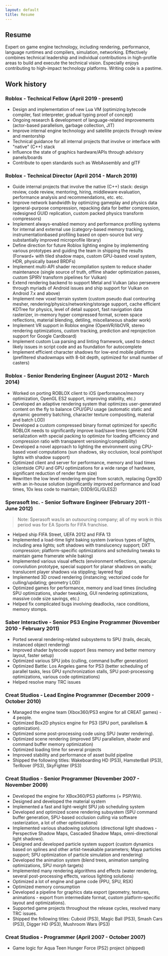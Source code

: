 ```yaml
---
layout: default
title: Resume
---
```


## Resume

Expert on game engine technology, including rendering, performance, language runtimes and compilers, simulation, networking. Effectively combines technical leadership and individual contributions in high-profile areas to build and execute the technical vision. Especially enjoys contributing to high-impact technology platforms. Writing code is a pastime.

## Work history

### Roblox - Technical Fellow (April 2019 - present)

- Design and implementation of new Lua VM (optimizing bytecode compiler, fast interpreter, gradual typing proof of concept)
- Ongoing research & development of language-related improvements (actor-based parallelism, garbage collection, JIT)
- Improve internal engine technology and satellite projects through review and mentorship
- Technical guidance for all internal projects that involve or interface with "native" (C++) stack
- Influence the state of graphics hardware/APIs through advisory panels/boards
- Contribute to open standards such as WebAssembly and glTF

### Roblox - Technical Director (April 2014 - March 2019)

- Guide internal projects that involve the native (C++) stack: design review, code review, mentoring, hiring, middleware evaluation, performance analysis and recommendations, etc. etc.
- Improve network bandwidth by optimizing gameplay and physics data (general-purpose compression, repacking data for better compression, redesigned GUID replication, custom packed physics transform compressors)
- Implement always-enabled memory and performance profiling systems for internal and external use (category-based memory tracking, instrumentationbased profiling based on open-source but *very* substantially improved microprofile library)
- Define direction for future Roblox lighting engine by implementing various prototypes and guiding the team in shipping the results (Forward+ with tiled shadow maps, custom GPU-based voxel system, HDR, physically based BRDFs)
- Implement multi-API shader recompilation system to reduce shader maintenance (single source of truth, offline shader optimization passes, custom SPIRV transform pipelines for Vulkan)
- Extend rendering backend to support Metal and Vulkan (also persevere through myriads of Android issues and ship support for Vulkan on Android 7.x and above)
- Implement new voxel terrain system (custom pseudo dual contouring mesher, rendering/physics/networking/storage support, cache efficient KDTree for physics, level of detail support, fast navigation data rasterizer, in-memory hyper compressed format, screen space reflections, material blending, detiling, miscellaneous shader work)
- Implement VR support in Roblox engine (OpenVR/libOVR, stereo rendering optimizations, custom tracking, prediction and reprojection support for Google Cardboard)
- Implement custom Lua parsing and linting framework, used to detect likely issues in script code and as foundation for autocomplete
- Implement efficient character shadows for low-end mobile platforms (prefiltered shadowmaps with 8-bit depth, optimized for small number of casters)

### Roblox - Senior Rendering Engineer (August 2012 - March 2014)

- Worked on porting ROBLOX client to iOS (performance/memory optimization, OpenGL ES2 support, improving stability, etc.)
- Developed an adaptive rendering system that optimizes user-generated content on the fly to balance CPU/GPU usage (automatic static and dynamic geometry batching, character texture compositing, material and batch LOD)
- Developed a custom compressed binary format optimized for specific ROBLOX needs to significantly improve load/save times (generic DOM serialization with special packing to optimize for loading efficiency and compression ratio with transparent versioning/compatibility)
- Developed a novel approach to lighting the environment using CPU-based voxel computations (sun shadows, sky occlusion, local point/spot lights with shadow support)
- Optimized client and server for performance, memory and load times (clientside CPU and GPU optimizations for a wide range of hardware, significant reduction of render farm size)
- Rewritten the low level rendering engine from scratch, replacing Ogre3D with an in-house solution (significantly improved performance and load times, 10x less code to maintain; D3D9/GL/GLES2)

### Sperasoft Inc. - Senior Software Engineer (February 2011 - June 2012)

> Note: Sperasoft was/is an outsourcing company; all of my work in this period was for EA Sports for FIFA franchise.

- Helped ship FIFA Street, UEFA 2012 and FIFA 13
- Implemented a load-time light baking system (various types of lights, including area lights; soft shadows with translucency support; DXT compression; platform-specific optimizations and scheduling tweaks to maintain game framerate while baking)
- Implemented various visual effects (environment reflections, specular convolution prototype, special support for planar shadows on walls; translucent player shadows via stippling; layered fog)
- Implemented 3D crowd rendering (instancing; vectorized code for culling/updating; geometry LOD)
- Optimized games for performance, memory and load times (including SPU optimizations, shader tweaking, GUI rendering optimizations, massive code size savings, etc.)
- Helped fix complicated bugs involving deadlocks, race conditions, memory stomps.

### Saber Interactive - Senior PS3 Engine Programmer (November 2010 - February 2011)

- Ported several rendering-related subsystems to SPU (trails, decals, instanced object rendering)
- Improved shader bytecode support (less memory and better memory layout, faster setup)
- Optimized various SPU jobs (culling, command buffer generation)
- Optimized Battle: Los Angeles game for PS3 (better scheduling of parallel tasks, less GPU synchronization stalls, SPU post-processing optimizations, various code optimizations)
- Helped resolve many TRC issues

### Creat Studios - Lead Engine Programmer (December 2009 - October 2010)

- Managed the engine team (Xbox360/PS3 engine for all CREAT games) - 4 people.
- Optimized Box2D physics engine for PS3 (SPU port, parallelism & optimization).
- Optimized some post-processing code using SPU (water rendering).
- Optimized scene rendering (improved SPU parallelism, shader and command buffer memory optimization)
- Optimized loading time for several projects
- Improved stability and performance of asset build pipeline
- Shipped the following titles: Wakeboarding HD (PS3), HamsterBall (PS3), TerRover (PS3), SkyFighter (PS3)

### Creat Studios - Senior Programmer (November 2007 - November 2009)

- Developed the engine for XBox360/PS3 platforms (+ PSP/Wii).
- Designed and developed the material system
- Implemented a fast and light-weight SPU job scheduling system
- Developed and optimized scene rendering subsystem (SPU command buffer generation, SPU-based occlusion culling via software rasterization, a lot of other optimizations)
- Implemented various shadowing solutions (directional light shadows - Perspective Shadow Maps, Cascaded Shadow Maps, omni-directional light shadows).
- Designed and developed particle system support (custom dynamics based on splines and other artist-tweakable parameters; Maya particles support; SPU optimization of particle simulation and rendering)
- Developed the animation system (blend trees, animation sampling optimizations, SPU morph targets)
- Implemented many rendering algorithms and effects (water rendering, several post-processing effects, various lighting solutions)
- Optimized a lot of engine and game code (PPU, SPU, RSX)
- Optimized memory consumption
- Developed a pipeline for graphics data export (geometry, textures, animations - export from intermediate format, custom platform-specific layout and optimizations).
- Supported game projects throughout the release cycles, resolved many TRC issues.
- Shipped the following titles: Cuboid (PS3), Magic Ball (PS3), Smash Cars (PS3), Digger HD (PS3), Mushroom Wars (PS3)

### Creat Studios - Programmer (April 2007 - October 2007)

- Game logic for Aqua Teen Hunger Force (PS2) project (shipped)

